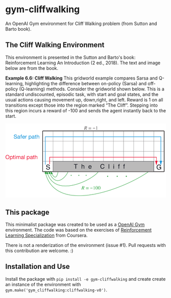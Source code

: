 # gym-cliffwalking

An OpenAI Gym environment for Cliff Walking problem (from Sutton and Barto book).

## The Cliff Walking Environment

This environment is presented in the Sutton and Barto's book: Reinforcement Learning An Introduction (2 ed., 2018). The text and image below are from the book.

**Example 6.6: Cliff Walking** This gridworld example compares Sarsa and Q-learning, highlighting the difference between on-policy (Sarsa) and off-policy (Q-learning) methods. Consider the gridworld shown below. This is a standard undiscounted, episodic task, with start and goal states, and the usual actions causing movement up, down,right, and left. Reward is 1 on all transitions except those into the region marked “The Cliff”. Stepping into this region incurs a reward of -100 and sends the agent instantly back to the start.

![Cliff Walking representation](cliff_walking.png "Cliff Walking")

## This package

This minimalist package was created to be used as a [OpenAI Gym](https://gym.openai.com/) environment. The code was based on the exercises of [Reinforcement Learning Specialization](https://www.coursera.org/specializations/reinforcement-learning) from Coursera.

There is not a renderization of the environment (issue #1). Pull requests with this contribution are welcome.   :)

## Installation and Use

Install the package with `pip install -e gym-cliffwalking` and create create an instance of the environment with `gym.make('gym_cliffwalking:cliffwalking-v0')`.
